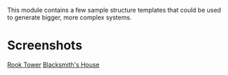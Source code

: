 This module contains a few sample structure templates that could be used to generate bigger, more complex systems.

# Screenshots
[Rook Tower](/screenshots/RookTowerScreenshot.png) 
[Blacksmith's House](/screenshots/BlacksmithHouseScreenshot.png)
